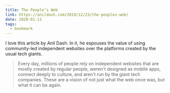```yaml
---
title: The People’s Web
link: https://anildash.com/2019/12/23/the-peoples-web/
date: 2020-01-11
tags:
  - bookmark
---
```


I love this article by Anil Dash. In it, he espouses the value of using community-led independent websites over the platforms created by the usual tech giants.

> Every day, millions of people rely on independent websites that are mostly created by regular people, weren't designed as mobile apps, connect deeply to culture, and aren't run by the giant tech companies. These are a vision of not just what the web once was, but what it can be again.
